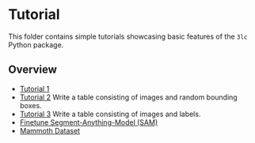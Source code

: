# Tutorial

This folder contains simple tutorials showcasing basic features of the `3lc` Python package.

## Overview

+ [Tutorial 1](write-augmented-samples.ipynb)
+ [Tutorial 2](write-bb-table.ipynb) Write a table consisting of images and random bounding boxes.
+ [Tutorial 3](write-image-classification-table.ipynb) Write a table consisting of images and labels.
+ [Finetune Segment-Anything-Model (SAM)](sam)
+ [Mammoth Dataset](mammoth)
